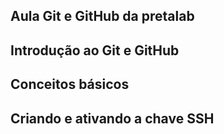 ## Aula Git e GitHub da pretalab 
##
## Introdução ao Git e GitHub
## Conceitos básicos

## Criando e ativando a chave SSH
